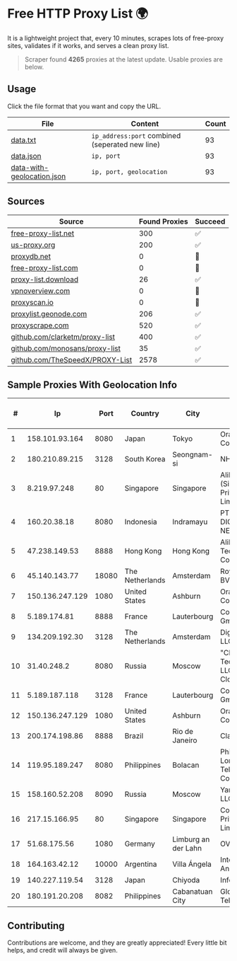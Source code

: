 
# Free HTTP Proxy List 🌍

It is a lightweight project that, every 10 minutes, scrapes lots of free-proxy sites, validates if it works, and serves a clean proxy list.


> Scraper found **4265** proxies at the latest update. Usable proxies are below.

## Usage

Click the file format that you want and copy the URL.


|File|Content|Count|
|----|-------|-----|
|[data.txt](https://raw.githubusercontent.com/themiralay/Proxy-List-World/master/data.txt)|`ip_address:port` combined (seperated new line)|93|
|[data.json](https://raw.githubusercontent.com/themiralay/Proxy-List-World/master/data.json)|`ip, port`|93|
|[data-with-geolocation.json](https://raw.githubusercontent.com/themiralay/Proxy-List-World/master/data-with-geolocation.json)|`ip, port, geolocation`|93|

## Sources

|Source|Found Proxies|Succeed|
|------|-------------|-------|
|[free-proxy-list.net](https://free-proxy-list.net)|300|✅|
|[us-proxy.org](https://www.us-proxy.org)|200|✅|
|[proxydb.net](http://proxydb.net)|0|🚫|
|[free-proxy-list.com](https://free-proxy-list.com/?page=&port=&type%5B%5D=http&type%5B%5D=https&up_time=0&search=Search)|0|🚫|
|[proxy-list.download](https://www.proxy-list.download/HTTP)|26|✅|
|[vpnoverview.com](https://vpnoverview.com/privacy/anonymous-browsing/free-proxy-servers)|0|🚫|
|[proxyscan.io](https://www.proxyscan.io)|0|🚫|
|[proxylist.geonode.com](https://proxylist.geonode.com/api/proxy-list?limit=300&page=1&sort_by=lastChecked&sort_type=desc&protocols=http,https)|206|✅|
|[proxyscrape.com](https://api.proxyscrape.com/v2/?request=displayproxies&protocol=http&timeout=10000&country=all&ssl=all&anonymity=all)|520|✅|
|[github.com/clarketm/proxy-list](https://raw.githubusercontent.com/clarketm/proxy-list/master/proxy-list-raw.txt)|400|✅|
|[github.com/monosans/proxy-list](https://raw.githubusercontent.com/monosans/proxy-list/main/proxies/http.txt)|35|✅|
|[github.com/TheSpeedX/PROXY-List](https://raw.githubusercontent.com/TheSpeedX/PROXY-List/master/http.txt)|2578|✅|


## Sample Proxies With Geolocation Info

|#|Ip|Port|Country|City|Internet Service Provider|
|-|--|----|-------|----|-------------------------|
|1|158.101.93.164|8080|Japan|Tokyo|Oracle Corporation|
|2|180.210.89.215|3128|South Korea|Seongnam-si|NHNCLOUD|
|3|8.219.97.248|80|Singapore|Singapore|Alibaba Cloud (Singapore) Private Limited|
|4|160.20.38.18|8080|Indonesia|Indramayu|PT SAMUDRA DIGITAL NETWORK|
|5|47.238.149.53|8888|Hong Kong|Hong Kong|Alibaba (US) Technology Co., Ltd.|
|6|45.140.143.77|18080|The Netherlands|Amsterdam|RoyaleHosting BV|
|7|150.136.247.129|1080|United States|Ashburn|Oracle Corporation|
|8|5.189.174.81|8888|France|Lauterbourg|Contabo GmbH|
|9|134.209.192.30|3128|The Netherlands|Amsterdam|DigitalOcean, LLC|
|10|31.40.248.2|8080|Russia|Moscow|"Cloud Technologies" LLC trading as Cloud.ru|
|11|5.189.187.118|3128|France|Lauterbourg|Contabo GmbH|
|12|150.136.247.129|1080|United States|Ashburn|Oracle Corporation|
|13|200.174.198.86|8888|Brazil|Rio de Janeiro|Claro S.A|
|14|119.95.189.247|8080|Philippines|Bolacan|Philippine Long Distance Telephone Co.|
|15|158.160.52.208|8090|Russia|Moscow|Yandex.Cloud LLC|
|16|217.15.166.95|80|Singapore|Singapore|Contabo Asia Private Limited|
|17|51.68.175.56|1080|Germany|Limburg an der Lahn|OVH SAS|
|18|164.163.42.12|10000|Argentina|Villa Ángela|Interret Villa Angela SRL|
|19|140.227.119.54|3128|Japan|Chiyoda|InfoSphere|
|20|180.191.20.208|8082|Philippines|Cabanatuan City|Globe Telecom|



## Contributing

Contributions are welcome, and they are greatly appreciated! Every
little bit helps, and credit will always be given.

